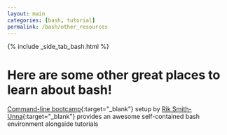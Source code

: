 ```yaml
---
layout: main
categories: [bash, tutorial]
permalink: /bash/other_resources
---
```


{% include _side_tab_bash.html %}

# Here are some other great places to learn about bash!

[Command-line bootcamp](http://rik.smith-unna.com/command_line_bootcamp/){:target="_blank"} setup by [Rik Smith-Unna](https://twitter.com/blahah404){:target="_blank"} provides an awesome self-contained bash environment alongside tutorials
